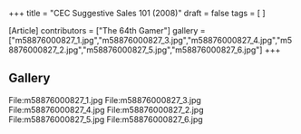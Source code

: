 +++
title = "CEC Suggestive Sales 101 (2008)"
draft = false
tags = [ ]

[Article]
contributors = ["The 64th Gamer"]
gallery = ["m58876000827_1.jpg","m58876000827_3.jpg","m58876000827_4.jpg","m58876000827_2.jpg","m58876000827_5.jpg","m58876000827_6.jpg"]
+++
##  Gallery ## 
<gallery>
File:m58876000827_1.jpg
File:m58876000827_3.jpg
File:m58876000827_4.jpg
File:m58876000827_2.jpg
File:m58876000827_5.jpg
File:m58876000827_6.jpg
</gallery>